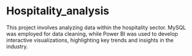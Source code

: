 # Hospitality_analysis
 This project involves analyzing data within the hospitality sector. MySQL was employed for data cleaning, while Power BI was used to develop interactive visualizations, highlighting key trends and insights in the industry.
